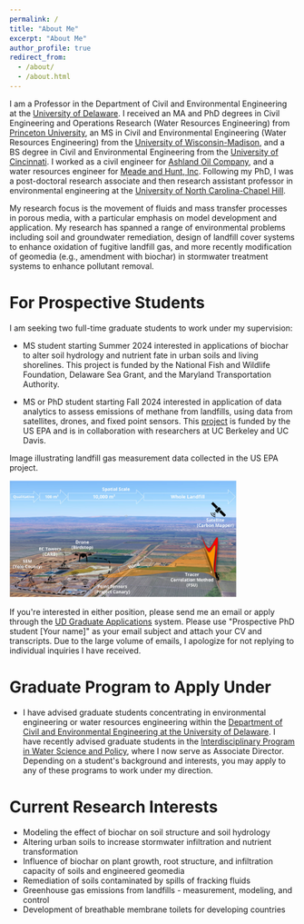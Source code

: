 ```yaml
---
permalink: /
title: "About Me"
excerpt: "About Me"
author_profile: true
redirect_from: 
  - /about/
  - /about.html
---
```


I am a  Professor in the Department of Civil and Environmental Engineering at the [University of Delaware](https://ce.udel.edu/people/faculty-profile/?id=20). I received an MA and PhD degrees in Civil Engineering and Operations Research (Water Resources Engineering) from [Princeton University](https://cee.princeton.edu/), an MS in Civil and Environmental Engineering (Water Resources Engineering) from the [University of Wisconsin-Madison](https://www.engr.wisc.edu/department/civil-environmental-engineering/), and a BS degree in Civil and Environmental Engineering from the [University of Cincinnati](https://ceas.uc.edu/academics/departments/civil-architectural-engineering-construction-management.html). I worked as a civil engineer for [Ashland Oil Company](https://www.ashland.com/), and a water resources engineer for [Meade and Hunt, Inc](https://meadhunt.com/). Following my PhD, I was a post-doctoral research associate and then research assistant professor in environmental engineering at the [University of North Carolina-Chapel Hill](https://sph.unc.edu/envr/environmental-sciences-and-engineering-home/). 

My research focus is the movement of fluids and mass transfer processes in porous media, with a particular emphasis on model development and application. My research has spanned a range of environmental problems including soil and groundwater remediation, design of landfill cover systems to enhance oxidation of fugitive landfill gas, and more recently modification of geomedia (e.g., amendment with biochar) in stormwater treatment systems to enhance pollutant removal.  


For Prospective Students
======
I am seeking two full-time graduate students to work under my supervision:  
* MS student starting Summer 2024 interested in applications of biochar to alter soil hydrology and nutrient fate in urban soils and living shorelines. This project is funded by the National Fish and Wildlife Foundation, Delaware Sea Grant, and the Maryland Transportation Authority. 
  
* MS or PhD student starting Fall 2024 interested in application of data analytics to assess emissions of methane from landfills, using data from satellites, drones, and fixed point sensors. This [project](https://www.epa.gov/newsreleases/epa-awards-46m-research-grants-quantify-and-mitigate-emissions-municipal-solid-waste) is funded by the US EPA and is in collaboration with researchers at UC Berkeley and UC Davis. 

Image illustrating landfill gas measurement data collected in the US EPA project. 

<img src="/images/epa_proposal_fig1.jpg" width="400" >

If you're interested in either position, please send me an email or apply through the [UD Graduate Applications](https://www.udel.edu/academics/colleges/grad/prospective-students/grad-admissions/) system. Please use "Prospective PhD student [Your name]" as your email subject and attach your CV and transcripts. Due to the large volume of emails, I apologize for not replying to individual inquiries I have received.

Graduate Program to Apply Under
===
* I have advised graduate students concentrating in environmental engineering or water resources engineering within the [Department of Civil and Environmental Engineering at the University of Delaware](https://ce.udel.edu/academics/graduate/). I have recently advised graduate students in the [Interdisciplinary Program in Water Science and Policy](https://www.udel.edu/academics/colleges/canr/departments/plant-and-soil-sciences/graduate-programs/water-science-policy/), where I now serve as Associate Director. Depending on a student's background and interests, you may apply to any of these programs to work under my direction.

Current Research Interests
======
* Modeling the effect of biochar on soil structure and soil hydrology
* Altering urban soils to increase stormwater infiltration and nutrient transformation
* Influence of biochar on plant growth, root structure, and infiltration capacity of soils and engineered geomedia
* Remediation of soils contaminated by spills of fracking fluids
* Greenhouse gas emissions from landfills - measurement, modeling, and control
* Development of breathable membrane toilets for developing countries

